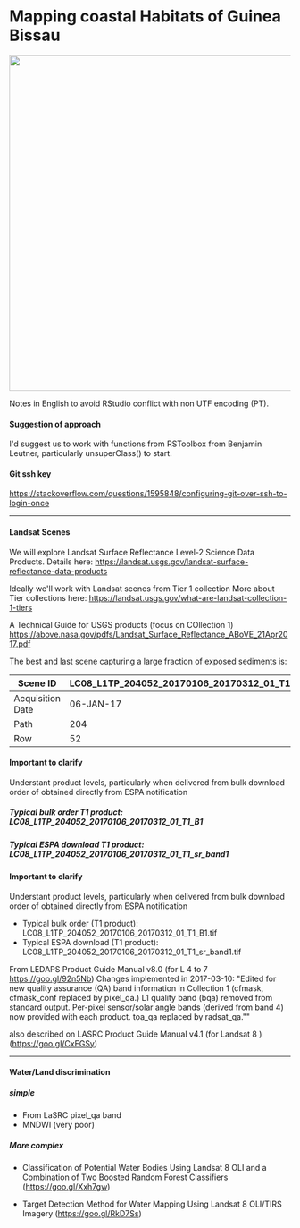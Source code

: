 # Mapping coastal Habitats of Guinea Bissau

<img src="https://github.com/PauloEduardoCardoso/gnb_coastal/blob/master/img/coastal_gnb_20170106.png" width="600">

Notes in English to avoid RStudio conflict with non UTF encoding (PT).

#### Suggestion of approach
I'd suggest us to work with functions from RSToolbox from Benjamin Leutner, particularly unsuperClass() to start.

#### Git ssh key
https://stackoverflow.com/questions/1595848/configuring-git-over-ssh-to-login-once

***
#### Landsat Scenes
We will explore Landsat Surface Reflectance Level-2 Science Data Products.
Details here:
https://landsat.usgs.gov/landsat-surface-reflectance-data-products
 
Ideally we'll work with Landsat scenes from Tier 1 collection
More about Tier collections here:
https://landsat.usgs.gov/what-are-landsat-collection-1-tiers
 
A Technical Guide for USGS products (focus on COllection 1)
https://above.nasa.gov/pdfs/Landsat_Surface_Reflectance_ABoVE_21Apr2017.pdf
 
The best and last scene capturing a large fraction of exposed sediments is:

Scene ID         | LC08_L1TP_204052_20170106_20170312_01_T1
---------------- | ----------------------------------------
Acquisition Date | 06-JAN-17
Path             | 204
Row              | 52

#### Important to clarify
Understant product levels, particularly when delivered from bulk download order of obtained directly from ESPA notification

##### Typical bulk order T1 product: LC08_L1TP_204052_20170106_20170312_01_T1_B1

##### Typical ESPA download T1 product: LC08_L1TP_204052_20170106_20170312_01_T1_sr_band1

#### Important to clarify
Understant product levels, particularly when delivered from bulk download order of obtained directly from ESPA notification

- Typical bulk order (T1 product): LC08_L1TP_204052_20170106_20170312_01_T1_B1.tif
- Typical ESPA download (T1 product): LC08_L1TP_204052_20170106_20170312_01_T1_sr_band1.tif

From LEDAPS Product Guide Manual v8.0 (for L 4 to 7 https://goo.gl/92n5Nb)
Changes implemented in 2017-03-10: 
"Edited for new quality assurance (QA) band information in Collection 1 (cfmask, cfmask_conf replaced by pixel_qa.) L1 quality band (bqa) removed from standard output. Per-pixel sensor/solar angle bands (derived from band 4) now provided with each product. toa_qa replaced by radsat_qa.""

also described on LASRC Product Guide Manual v4.1 (for Landsat 8 ) (https://goo.gl/CxFGSy)

***
#### Water/Land discrimination

##### simple
- From LaSRC pixel_qa band
- MNDWI (very poor)
##### More complex
- Classification of Potential Water Bodies Using Landsat 8 OLI and a Combination of Two Boosted Random Forest Classifiers (https://goo.gl/Xxh7gw)

- Target Detection Method for Water Mapping Using Landsat 8 OLI/TIRS Imagery (https://goo.gl/RkD7Ss)